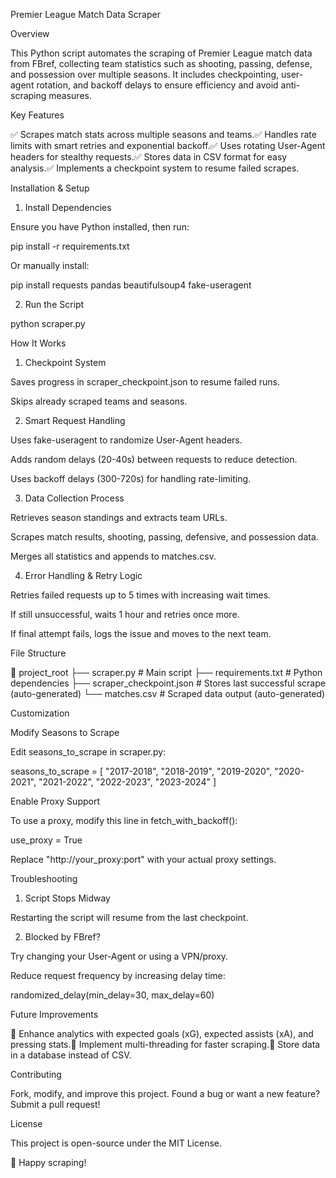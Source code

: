 Premier League Match Data Scraper

Overview

This Python script automates the scraping of Premier League match data from FBref, collecting team statistics such as shooting, passing, defense, and possession over multiple seasons. It includes checkpointing, user-agent rotation, and backoff delays to ensure efficiency and avoid anti-scraping measures.

Key Features

✅ Scrapes match stats across multiple seasons and teams.✅ Handles rate limits with smart retries and exponential backoff.✅ Uses rotating User-Agent headers for stealthy requests.✅ Stores data in CSV format for easy analysis.✅ Implements a checkpoint system to resume failed scrapes.

Installation & Setup

1. Install Dependencies

Ensure you have Python installed, then run:

pip install -r requirements.txt

Or manually install:

pip install requests pandas beautifulsoup4 fake-useragent

2. Run the Script

python scraper.py

How It Works

1. Checkpoint System

Saves progress in scraper_checkpoint.json to resume failed runs.

Skips already scraped teams and seasons.

2. Smart Request Handling

Uses fake-useragent to randomize User-Agent headers.

Adds random delays (20-40s) between requests to reduce detection.

Uses backoff delays (300-720s) for handling rate-limiting.

3. Data Collection Process

Retrieves season standings and extracts team URLs.

Scrapes match results, shooting, passing, defensive, and possession data.

Merges all statistics and appends to matches.csv.

4. Error Handling & Retry Logic

Retries failed requests up to 5 times with increasing wait times.

If still unsuccessful, waits 1 hour and retries once more.

If final attempt fails, logs the issue and moves to the next team.

File Structure

📂 project_root
├── scraper.py            # Main script
├── requirements.txt      # Python dependencies
├── scraper_checkpoint.json # Stores last successful scrape (auto-generated)
└── matches.csv           # Scraped data output (auto-generated)

Customization

Modify Seasons to Scrape

Edit seasons_to_scrape in scraper.py:

seasons_to_scrape = [
    "2017-2018", "2018-2019", "2019-2020",
    "2020-2021", "2021-2022", "2022-2023", "2023-2024"
]

Enable Proxy Support

To use a proxy, modify this line in fetch_with_backoff():

use_proxy = True

Replace "http://your_proxy:port" with your actual proxy settings.

Troubleshooting

1. Script Stops Midway

Restarting the script will resume from the last checkpoint.

2. Blocked by FBref?

Try changing your User-Agent or using a VPN/proxy.

Reduce request frequency by increasing delay time:

randomized_delay(min_delay=30, max_delay=60)

Future Improvements

🔹 Enhance analytics with expected goals (xG), expected assists (xA), and pressing stats.🔹 Implement multi-threading for faster scraping.🔹 Store data in a database instead of CSV.

Contributing

Fork, modify, and improve this project. Found a bug or want a new feature? Submit a pull request!

License

This project is open-source under the MIT License.

🚀 Happy scraping!

